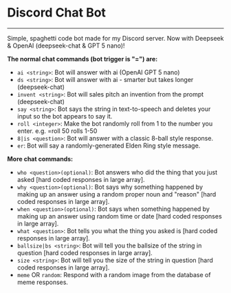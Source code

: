 
# Discord Chat Bot
***
Simple, spaghetti code bot made for my Discord server. Now with Deepseek & OpenAI (deepseek-chat & GPT 5 nano)!


__The normal chat commands (bot trigger is "=") are:__
* `ai <string>`: Bot will answer with ai (OpenAI GPT 5 nano)
* `ds <string>`: Bot will answer with ai - smarter but takes longer (deepseek-chat)
* `invent <string>`: Bot will sales pitch an invention from the prompt (deepseek-chat)
* `say <string>`: Bot says the string in text-to-speech and deletes your input so the bot appears to say it.
* `roll <integer>`: Make the bot randomly roll from 1 to the number you enter. e.g. =roll 50 rolls 1-50
* `8|is <question>`: Bot will answer with a classic 8-ball style response.
* `er`: Bot will say a randomly-generated Elden Ring style message.

__More chat commands:__
* `who <question>(optional)`: Bot answers who did the thing that you just asked [hard coded responses in large array].
* `why <question>(optional)`: Bot says why something happened by making up an answer using a random proper noun and "reason" [hard coded responses in large array].
* `when <question>(optional)`: Bot says when something happened by making up an answer using random time or date [hard coded responses in large array].
* `what <question>`: Bot tells you what the thing you asked is [hard coded responses in large array].
* `ballsize|bs <string>`: Bot will tell you the ballsize of the string in question [hard coded responses in large array].
* `size <string>`: Bot will tell you the size of the string in question [hard coded responses in large array].
* `meme` OR `random`: Respond with a random image from the database of meme responses.
